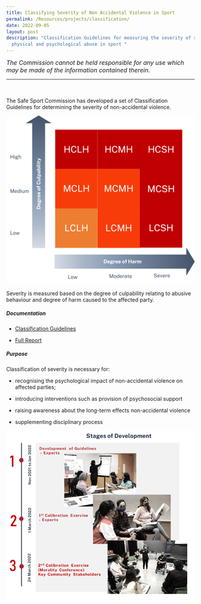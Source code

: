 ```yaml
---
title: Classifying Severity of Non Accidental Violence in Sport
permalink: /Resources/projects/classification/
date: 2022-09-05
layout: post
description: "Classification Guidelines for measuring the severity of sexual,
  physical and psychological abuse in sport "
---
```

<span style = "font-size: 16px">*The Commission cannot be held responsible for any use which may be made of the information contained therein.*</span>
<hr>
<br><br>
The Safe Sport Commission has developed a set of Classification Guidelines for determining the severity of non-accidental violence.

![](/images/CG%20Grid.png)


Severity is measured based on the degree of culpability relating to abusive behaviour and degree of harm caused to the affected party. 


##### **Documentation**

* [Classification Guidelines](/files/Guidelines%20for%20the%20Classification%20of%20Severity%20of%20Non-accidental%20Violence%20in%20Sport_Brief.pdf)

* [Full Report](/files/Guidelines%20for%20the%20Classification%20of%20Severity%20of%20Non-accidental%20Violence%20in%20Sport_Full.pdf)


##### **Purpose**

Classification of severity is necessary for:

* recognising the psychological impact of non-accidental violence on affected parties;

* introducing interventions such as provision of psychosocial support

* raising awareness about the long-term effects non-accidental violence

* supplementing disciplinary process  




![Picture of Consultations](/images/CG.png)